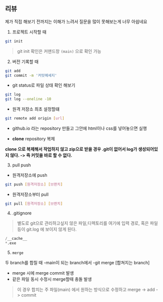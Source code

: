 ## 리뷰
제가 직접 해보기 전까지는 이해가 느려서 
질문을 많이 못해보는게 너무 아쉽네요 

1. 프로젝트 시작할 때
```bash
git init
```

> git init 확인은 커맨드창 `(main)` 으로 확인 가능

2. 버전 기록할 때 
```bash
git add
git commit -m '커밋메세지'
```

- git status로 파일 상태 확인 해보기
```bash
git log 
git log --oneline -10
```
- 원격 저장소 최초 설정할떄
```bash
git remote add origin [url]
```

- github.io 라는 repository 만들고 그안에 html이나 css를 넣어놓으면 실행

- **clone**
repository 복제

**clone 으로 복제해서 작업하지 않고 zip으로 받을 경우 .git이 없어서 log가 생성되어있지 않다. -> 즉 커밋을 바로 할 수 없다.**

3. pull push
- 원격저장소에 push
```bash
git push [원격저장소] [브랜치]
```

- 원격저장소부터 pull
```bash
git pull [원격저장소] [브랜치]
```

4. .gitignore
> 별도로 git으로 관리하고싶지 않은 파일,디렉토리를 여기에 입력
경로, 혹은 파일등이 git.log 에 보이지 않게 된다.

```python
/__cache__
*.exe
```

5. `merge`

두 branch를 합칠 때 
-main이 되는 branch에서
-git merge [합쳐지는 branch] 


- merge 시에 merge commit 발생
- 같은 파일 동시 수정시 merge할때 충돌 발생
> 이 경우 합치는 주 파일(main) 에서 원하는 방식으로 수정하고 merge -> add -> commit

